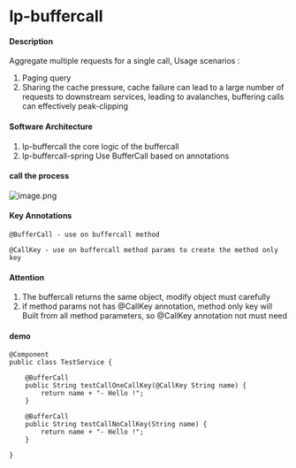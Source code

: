 # lp-buffercall

#### Description
Aggregate multiple requests for a single call, Usage scenarios :
1. Paging query
2. Sharing the cache pressure, cache failure can lead to a large number of requests to downstream services, leading to avalanches, buffering calls can effectively peak-clipping

#### Software Architecture
1. lp-buffercall the core logic of the buffercall
2. lp-buffercall-spring Use BufferCall based on annotations

#### call the process
![image.png](https://upload-images.jianshu.io/upload_images/17317532-c1a44a6ef3e47757.png?imageMogr2/auto-orient/strip%7CimageView2/2/w/1240)

#### Key Annotations

    @BufferCall - use on buffercall method

    @CallKey - use on buffercall method params to create the method only key

#### Attention
1. The buffercall returns the same object, modify object must carefully
2. if method params not has @CallKey annotation, method only key will Built from all method parameters, so @CallKey annotation not must need

#### demo
```
@Component
public class TestService {

    @BufferCall
    public String testCallOneCallKey(@CallKey String name) {
        return name + "- Hello !";
    }
    
    @BufferCall
    public String testCallNoCallKey(String name) {
        return name + "- Hello !";
    }

}
```


